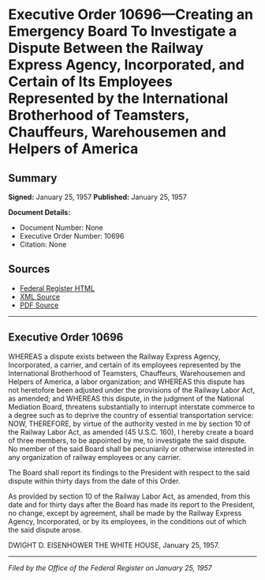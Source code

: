 # Executive Order 10696—Creating an Emergency Board To Investigate a Dispute Between the Railway Express Agency, Incorporated, and Certain of Its Employees Represented by the International Brotherhood of Teamsters, Chauffeurs, Warehousemen and Helpers of America

## Summary

**Signed:** January 25, 1957
**Published:** January 25, 1957

**Document Details:**
- Document Number: None
- Executive Order Number: 10696
- Citation: None

## Sources
- [Federal Register HTML](https://www.presidency.ucsb.edu/documents/executive-order-10696-creating-emergency-board-investigate-dispute-between-the-railway)
- [XML Source](None)
- [PDF Source](None)

---

## Executive Order 10696

WHEREAS a dispute exists between the Railway Express Agency, Incorporated, a carrier, and certain of its employees represented by the International Brotherhood of Teamsters, Chauffeurs, Warehousemen and Helpers of America, a labor organization; and
WHEREAS this dispute has not heretofore been adjusted under the provisions of the Railway Labor Act, as amended; and
WHEREAS this dispute, in the judgment of the National Mediation Board, threatens substantially to interrupt interstate commerce to a degree such as to deprive the country of essential transportation service:
NOW, THEREFORE, by virtue of the authority vested in me by section 10 of the Railway Labor Act, as amended (45 U.S.C. 160), I hereby create a board of three members, to be appointed by me, to investigate the said dispute. No member of the said Board shall be pecuniarily or otherwise interested in any organization of railway employees or any carrier.

The Board shall report its findings to the President with respect to the said dispute within thirty days from the date of this Order.

As provided by section 10 of the Railway Labor Act, as amended, from this date and for thirty days after the Board has made its report to the President, no change, except by agreement, shall be made by the Railway Express Agency, Incorporated, or by its employees, in the conditions out of which the said dispute arose.

DWIGHT D. EISENHOWER
THE WHITE HOUSE,
January 25, 1957.

---

*Filed by the Office of the Federal Register on January 25, 1957*
